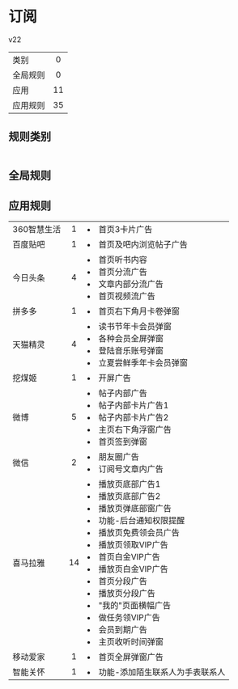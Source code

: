 # 订阅

v22

|||
| - |:-:|
|类别|0|
|全局规则|0|
|应用|11|
|应用规则|35|

## 规则类别

|||
| - |:-:|


## 全局规则



## 应用规则

||||
| - |:-:|-|
|360智慧生活|1|<li>首页3卡片广告|
|百度贴吧|1|<li>首页及吧内浏览帖子广告|
|今日头条|4|<li>首页听书内容<li>首页分流广告<li>文章内部分流广告<li>首页视频流广告|
|拼多多|1|<li>首页右下角月卡卷弹窗|
|天猫精灵|4|<li>读书节年卡会员弹窗<li>各种会员全屏弹窗<li>登陆音乐账号弹窗<li>立夏尝鲜季年卡会员弹窗|
|挖煤姬|1|<li>开屏广告|
|微博|5|<li>帖子内部广告<li>帖子内部卡片广告1<li>帖子内部卡片广告2<li>主页右下角浮窗广告<li>首页签到弹窗|
|微信|2|<li>朋友圈广告<li>订阅号文章内广告|
|喜马拉雅|14|<li>播放页底部广告1<li>播放页底部广告2<li>播放页弹底部窗广告<li>功能-后台通知权限提醒<li>播放页免费领会员广告<li>播放页领取VIP广告<li>首页白金VIP广告<li>播放页白金VIP广告<li>首页分段广告<li>播放页分段广告<li>"我的"页面横幅广告<li>做任务领VIP广告<li>会员到期广告<li>主页收听时间弹窗|
|移动爱家|1|<li>首页全屏弹窗广告|
|智能关怀|1|<li>功能-添加陌生联系人为手表联系人|
